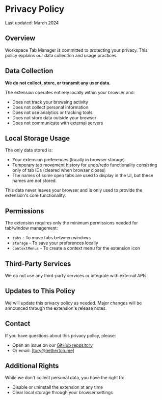 # Privacy Policy

Last updated: March 2024

## Overview

Workspace Tab Manager is committed to protecting your privacy. This policy explains our data collection and usage practices.

## Data Collection

**We do not collect, store, or transmit any user data.**

The extension operates entirely locally within your browser and:
- Does not track your browsing activity
- Does not collect personal information
- Does not use analytics or tracking tools
- Does not store data outside your browser
- Does not communicate with external servers

## Local Storage Usage

The only data stored is:
- Your extension preferences (locally in browser storage)
- Temporary tab movement history for undo/redo functionality consisting only of tab IDs (cleared when browser closes)
- The names of some open tabs are used to display in the UI, but these names are not stored.

This data never leaves your browser and is only used to provide the extension's core functionality.

## Permissions

The extension requires only the minimum permissions needed for tab/window management:
- `tabs` - To move tabs between windows
- `storage` - To save your preferences locally
- `contextMenus` - To create a context menu for the extension icon

## Third-Party Services

We do not use any third-party services or integrate with external APIs.

## Updates to This Policy

We will update this privacy policy as needed. Major changes will be announced through the extension's release notes.

## Contact

If you have questions about this privacy policy, please:
- Open an issue on our [GitHub repository](https://github.com/torynet/opera-workspace-tab-manager/issues)
- Or email: [tory@netherton.me]

## Additional Rights

While we don't collect personal data, you have the right to:
- Disable or uninstall the extension at any time
- Clear local storage through your browser settings

